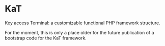 # KaT
Key access Terminal: a customizable functional PHP framework structure.

For the moment, this is only a place older for the future publication of a bootstrap code for the KaT framework.
